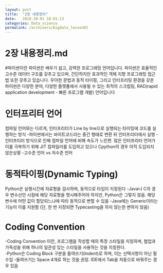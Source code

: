 ```yaml
---
layout: post
title:  "2장 내용정리"
date:   2018-10-01 10:01:13
categories: Data_science
permalink: /archivers/bigdata_lesson03
---
```


# 2장 내용정리.md

#파이썬이란
파이썬은 배우기 쉽고, 강력한 프로그래밍 언어입니다. 파이썬은 효율적인 고수준 데이터 구조를 갖추고 있으며, 간단하지만 효과적인 객체 지향 프로그래밍 접근법 또한 갖추고 있습니다. 우아한 문법과 동적 타이핑, 그리고 인터프리팅 환경을 갖춘 파이썬은 다양한 분야, 다양한 플랫폼에서 사용될 수 있는 최적의 스크립팅, RAD(rapid application development - 빠른 프로그램 개발) 언어입니다

# 인터프리터 언어
컴파일 언어와는 다르게, 인터프리터가 Line by line으로 실행되는 타이밍에 코드를 실행하는 방식
-파이썬에서는 바이트코드라는 중간 형태로 변환 뒤 인터프리터에서 실행
-인터프티러 방식으로 인해 컴파일 언어에 비해 속도가 느린편. 많은 인터프리터 언어가 이를 극복하기 위해 JIT 컴파일러를 도입하고 있으나 Cpython의 경우 아직 도입되지 않은상황
-고수준 언어 vs 저수준 언어  

 
# 동적타이핑(Dynamic Typing)
Python은 실행시간에 자료형을 검사하며, 동적으로 타입이 지정된다
-Java나 C의 경우 변수선언 시점에 해당 자료형을 명시해주어야 하지만, Python은 그렇지 않음. 해당 변수에 어떤 값이 할당되느냐에 따라 동적으로 변할 수 있음 
-Java에는 Generic이라는 기능이 이를 지원함 (단, 한 번 지정되면 Typecasting을 하지 않는한 변하지 않음) 

# Coding Convention
-Coding Convention 이란, 프로그램을 작성할 때의 특정 스타일을 지칭하며, 협업과 가독성을 위해 하나의 일관성 있는 스타일을 사용하는 것을 지칭한다.  
-Python은 Coding Block 구분을 들여쓰기(Indent)로 하며, 이는 선택사항이 아닌 필수임
-들여쓰기는 Space 4개로 하는 것을 권장. IDE에서 Tab을 자동으로 바꿔주는 경우 있음

